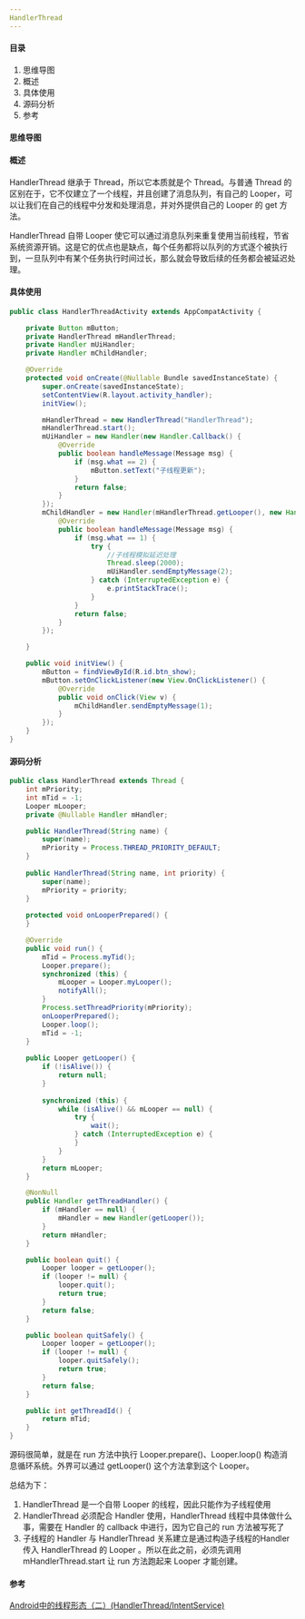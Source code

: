 ```yaml
---
HandlerThread
---
```


#### 目录

1. 思维导图
2. 概述
3. 具体使用
4. 源码分析
5. 参考

#### 思维导图

#### 概述

HandlerThread 继承于 Thread，所以它本质就是个 Thread。与普通 Thread 的区别在于，它不仅建立了一个线程，并且创建了消息队列，有自己的 Looper，可以让我们在自己的线程中分发和处理消息，并对外提供自己的 Looper 的 get 方法。

HandlerThread 自带 Looper 使它可以通过消息队列来重复使用当前线程，节省系统资源开销。这是它的优点也是缺点，每个任务都将以队列的方式逐个被执行到，一旦队列中有某个任务执行时间过长，那么就会导致后续的任务都会被延迟处理。

#### 具体使用

```java
public class HandlerThreadActivity extends AppCompatActivity {

    private Button mButton;
    private HandlerThread mHandlerThread;
    private Handler mUiHandler;
    private Handler mChildHandler;

    @Override
    protected void onCreate(@Nullable Bundle savedInstanceState) {
        super.onCreate(savedInstanceState);
        setContentView(R.layout.activity_handler);
        initView();

        mHandlerThread = new HandlerThread("HandlerThread");
        mHandlerThread.start();
        mUiHandler = new Handler(new Handler.Callback() {
            @Override
            public boolean handleMessage(Message msg) {
                if (msg.what == 2) {
                    mButton.setText("子线程更新");
                }
                return false;
            }
        });
        mChildHandler = new Handler(mHandlerThread.getLooper(), new Handler.Callback() {
            @Override
            public boolean handleMessage(Message msg) {
                if (msg.what == 1) {
                    try {
                        //子线程模拟延迟处理
                        Thread.sleep(2000);
                        mUiHandler.sendEmptyMessage(2);
                    } catch (InterruptedException e) {
                        e.printStackTrace();
                    }
                }
                return false;
            }
        });

    }

    public void initView() {
        mButton = findViewById(R.id.btn_show);
        mButton.setOnClickListener(new View.OnClickListener() {
            @Override
            public void onClick(View v) {
                mChildHandler.sendEmptyMessage(1);
            }
        });
    }
}
```

#### 源码分析

```java
public class HandlerThread extends Thread {
    int mPriority;
    int mTid = -1;
    Looper mLooper;
    private @Nullable Handler mHandler;

    public HandlerThread(String name) {
        super(name);
        mPriority = Process.THREAD_PRIORITY_DEFAULT;
    }
    
    public HandlerThread(String name, int priority) {
        super(name);
        mPriority = priority;
    }
    
    protected void onLooperPrepared() {
    }

    @Override
    public void run() {
        mTid = Process.myTid();
        Looper.prepare();
        synchronized (this) {
            mLooper = Looper.myLooper();
            notifyAll();
        }
        Process.setThreadPriority(mPriority);
        onLooperPrepared();
        Looper.loop();
        mTid = -1;
    }
    
    public Looper getLooper() {
        if (!isAlive()) {
            return null;
        }
        
        synchronized (this) {
            while (isAlive() && mLooper == null) {
                try {
                    wait();
                } catch (InterruptedException e) {
                }
            }
        }
        return mLooper;
    }

    @NonNull
    public Handler getThreadHandler() {
        if (mHandler == null) {
            mHandler = new Handler(getLooper());
        }
        return mHandler;
    }

    public boolean quit() {
        Looper looper = getLooper();
        if (looper != null) {
            looper.quit();
            return true;
        }
        return false;
    }

    public boolean quitSafely() {
        Looper looper = getLooper();
        if (looper != null) {
            looper.quitSafely();
            return true;
        }
        return false;
    }

    public int getThreadId() {
        return mTid;
    }
}
```

源码很简单，就是在 run 方法中执行 Looper.prepare()、Looper.loop() 构造消息循环系统。外界可以通过 getLooper() 这个方法拿到这个 Looper。

总结为下：

1. HandlerThread 是一个自带 Looper 的线程，因此只能作为子线程使用
2. HandlerThread 必须配合 Handler 使用，HandlerThread 线程中具体做什么事，需要在 Handler 的 callback 中进行，因为它自己的 run 方法被写死了
3. 子线程的 Handler 与 HandlerThread 关系建立是通过构造子线程的Handler 传入 HandlerThread 的 Looper 。所以在此之前，必须先调用 mHandlerThread.start 让 run 方法跑起来 Looper 才能创建。

#### 参考

[Android中的线程形态（二）(HandlerThread/IntentService)](https://www.jianshu.com/p/4ca760e5040b)